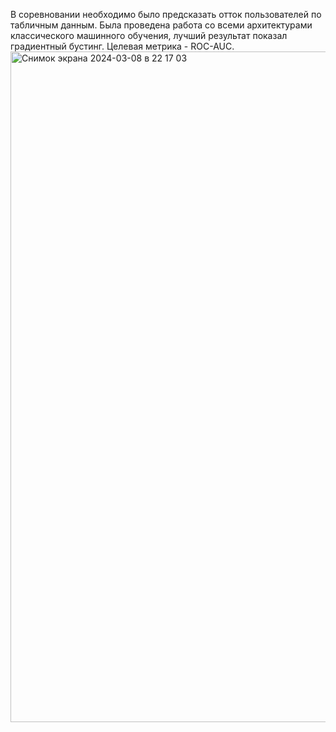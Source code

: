 В соревновании необходимо было предсказать отток пользователей по табличным данным. Была проведена работа со всеми архитектурами
классического машинного обучения, лучший результат показал градиентный бустинг. Целевая метрика - ROC-AUC.<img width="1073" alt="Снимок экрана 2024-03-08 в 22 17 03" src="https://github.com/KsardasY/Selection/assets/57670742/ead8e89c-a9f7-48e5-ae93-ceb4fe7fe418">
